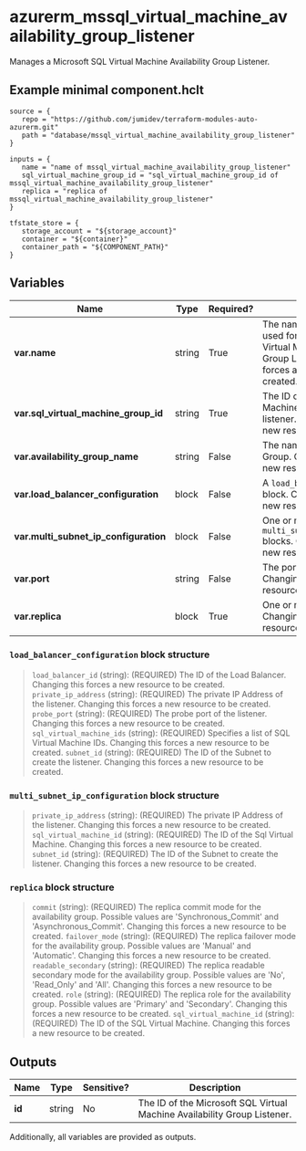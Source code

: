 # azurerm_mssql_virtual_machine_availability_group_listener

Manages a Microsoft SQL Virtual Machine Availability Group Listener.

## Example minimal component.hclt

```hcl
source = {
   repo = "https://github.com/jumidev/terraform-modules-auto-azurerm.git" 
   path = "database/mssql_virtual_machine_availability_group_listener" 
}

inputs = {
   name = "name of mssql_virtual_machine_availability_group_listener" 
   sql_virtual_machine_group_id = "sql_virtual_machine_group_id of mssql_virtual_machine_availability_group_listener" 
   replica = "replica of mssql_virtual_machine_availability_group_listener" 
}

tfstate_store = {
   storage_account = "${storage_account}" 
   container = "${container}" 
   container_path = "${COMPONENT_PATH}" 
}

```

## Variables

| Name | Type | Required? |  Description |
| ---- | ---- | --------- |  ----------- |
| **var.name** | string | True | The name which should be used for the Microsoft SQL Virtual Machine Availability Group Listener. Changing this forces a new resource to be created. | 
| **var.sql_virtual_machine_group_id** | string | True | The ID of the SQL Virtual Machine Group to create the listener. Changing this forces a new resource to be created. | 
| **var.availability_group_name** | string | False | The name of the Availability Group. Changing this forces a new resource to be created. | 
| **var.load_balancer_configuration** | block | False | A `load_balancer_configuration` block. Changing this forces a new resource to be created. | 
| **var.multi_subnet_ip_configuration** | block | False | One or more `multi_subnet_ip_configuration` blocks. Changing this forces a new resource to be created. | 
| **var.port** | string | False | The port of the listener. Changing this forces a new resource to be created. | 
| **var.replica** | block | True | One or more `replica` blocks. Changing this forces a new resource to be created. | 

### `load_balancer_configuration` block structure

> `load_balancer_id` (string): (REQUIRED) The ID of the Load Balancer. Changing this forces a new resource to be created.
> `private_ip_address` (string): (REQUIRED) The private IP Address of the listener. Changing this forces a new resource to be created.
> `probe_port` (string): (REQUIRED) The probe port of the listener. Changing this forces a new resource to be created.
> `sql_virtual_machine_ids` (string): (REQUIRED) Specifies a list of SQL Virtual Machine IDs. Changing this forces a new resource to be created.
> `subnet_id` (string): (REQUIRED) The ID of the Subnet to create the listener. Changing this forces a new resource to be created.

### `multi_subnet_ip_configuration` block structure

> `private_ip_address` (string): (REQUIRED) The private IP Address of the listener. Changing this forces a new resource to be created.
> `sql_virtual_machine_id` (string): (REQUIRED) The ID of the Sql Virtual Machine. Changing this forces a new resource to be created.
> `subnet_id` (string): (REQUIRED) The ID of the Subnet to create the listener. Changing this forces a new resource to be created.

### `replica` block structure

> `commit` (string): (REQUIRED) The replica commit mode for the availability group. Possible values are 'Synchronous_Commit' and 'Asynchronous_Commit'. Changing this forces a new resource to be created.
> `failover_mode` (string): (REQUIRED) The replica failover mode for the availability group. Possible values are 'Manual' and 'Automatic'. Changing this forces a new resource to be created.
> `readable_secondary` (string): (REQUIRED) The replica readable secondary mode for the availability group. Possible values are 'No', 'Read_Only' and 'All'. Changing this forces a new resource to be created.
> `role` (string): (REQUIRED) The replica role for the availability group. Possible values are 'Primary' and 'Secondary'. Changing this forces a new resource to be created.
> `sql_virtual_machine_id` (string): (REQUIRED) The ID of the SQL Virtual Machine. Changing this forces a new resource to be created.



## Outputs

| Name | Type | Sensitive? | Description |
| ---- | ---- | --------- | --------- |
| **id** | string | No  | The ID of the Microsoft SQL Virtual Machine Availability Group Listener. | 

Additionally, all variables are provided as outputs.

